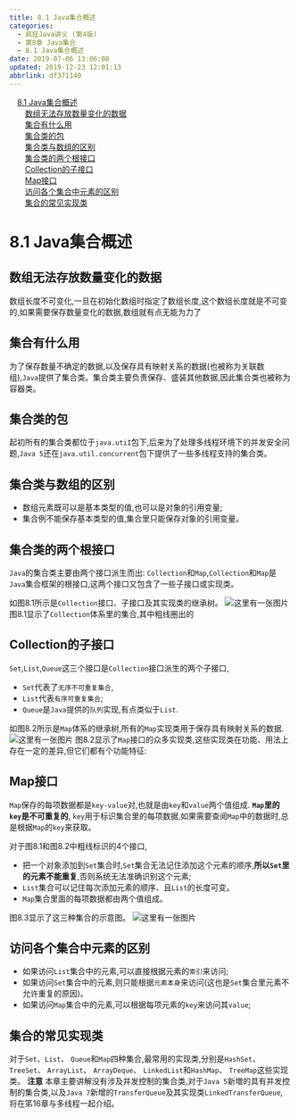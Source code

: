 ```yaml
---
title: 8.1 Java集合概述
categories: 
  - 疯狂Java讲义 (第4版)
  - 第8章 Java集合
  - 8.1 Java集合概述
date: 2019-07-06 13:06:08
updated: 2019-12-23 12:01:13
abbrlink: df371140
---
```

<div id='my_toc'><a href="/JavaReadingNotes/df371140/#8-1-Java集合概述" class="header_1">8.1 Java集合概述</a>&nbsp;<br><a href="/JavaReadingNotes/df371140/#数组无法存放数量变化的数据" class="header_2">数组无法存放数量变化的数据</a>&nbsp;<br><a href="/JavaReadingNotes/df371140/#集合有什么用" class="header_2">集合有什么用</a>&nbsp;<br><a href="/JavaReadingNotes/df371140/#集合类的包" class="header_2">集合类的包</a>&nbsp;<br><a href="/JavaReadingNotes/df371140/#集合类与数组的区别" class="header_2">集合类与数组的区别</a>&nbsp;<br><a href="/JavaReadingNotes/df371140/#集合类的两个根接口" class="header_2">集合类的两个根接口</a>&nbsp;<br><a href="/JavaReadingNotes/df371140/#Collection的子接口" class="header_2">Collection的子接口</a>&nbsp;<br><a href="/JavaReadingNotes/df371140/#Map接口" class="header_2">Map接口</a>&nbsp;<br><a href="/JavaReadingNotes/df371140/#访问各个集合中元素的区别" class="header_2">访问各个集合中元素的区别</a>&nbsp;<br><a href="/JavaReadingNotes/df371140/#集合的常见实现类" class="header_2">集合的常见实现类</a>&nbsp;<br></div>
<style>.header_1{margin-left: 1em;}.header_2{margin-left: 2em;}.header_3{margin-left: 3em;}.header_4{margin-left: 4em;}.header_5{margin-left: 5em;}.header_6{margin-left: 6em;}</style>
<!--more-->
<script>if (navigator.platform.search('arm')==-1){document.getElementById('my_toc').style.display = 'none';}var e,p = document.getElementsByTagName('p');while (p.length>0) {e = p[0];e.parentElement.removeChild(e);}</script>

<!--end-->
<!--SSTStart-->
# 8.1 Java集合概述 #
## 数组无法存放数量变化的数据 ##
数组长度不可变化,一旦在初始化数组时指定了数组长度,这个数组长度就是不可变的,如果需要保存数量变化的数据,数组就有点无能为力了
## 集合有什么用 ##
为了保存数量不确定的数据,以及保存具有映射关系的数据(也被称为关联数组),`Java`提供了集合类。集合类主要负责保存、盛装其他数据,因此集合类也被称为容器类。
## 集合类的包 ##
起初所有的集合类都位于`java.utiI`包下,后来为了处理多线程环境下的并发安全问题,`Java 5`还在`java.util.concurrent`包下提供了一些多线程支持的集合类。
## 集合类与数组的区别 ##
- 数组元素既可以是基本类型的值,也可以是对象的引用变量;
- 集合例不能保存基本类型的值,集合里只能保存对象的引用变量。

## 集合类的两个根接口 ##
`Java`的集合类主要由两个接口派生而出: `Collection`和`Map`,`Collection`和`Map`是`Java`集合框架的根接口,这两个接口又包含了一些子接口或实现类。
<!--SSTStop-->

如图8.1所示是`Collection`接口、子接口及其实现类的继承树。
![这里有一张图片](https://image-1257720033.cos.ap-shanghai.myqcloud.com/blog/readbooknote/fangkuangJavaJiangYi3/8/1.png)
图8.1显示了`Collection`体系里的集合,其中粗线圈出的
<!--SSTStart-->
## Collection的子接口 ##
`Set`,`List`,`Queue`这三个接口是`Collection`接口派生的两个子接口,
- `Set`代表了`无序不可重复集合`,
- `List`代表`有序可重复集合`;
- `Queue`是`Java`提供的`队列`实现,有点类似于`List`.

<!--SSTStop-->
如图8.2所示是`Map`体系的继承树,所有的`Map`实现类用于保存具有映射关系的数据.
![这里有一张图片](https://image-1257720033.cos.ap-shanghai.myqcloud.com/blog/readbooknote/fangkuangJavaJiangYi3/8/2.png)
图8.2显示了`Map`接口的众多实现类,这些实现类在功能、用法上存在一定的差异,但它们都有个功能特征:
<!--SSTStart-->
## Map接口 ##
`Map`保存的每项数据都是`key-value`对,也就是由`key`和`value`两个值组成.
**`Map`里的`key`是不可重复的**,
`key`用于标识集合里的每项数据,如果需要查阅`Map`中的数据时,总是根据`Map`的`key`来获取。
<!--SSTStop-->
对于图8.1和图8.2中粗线标识的4个接口,
<!--SSTStart-->
- 把一个对象添加到`Set`集合时,`Set`集合无法记住添加这个元素的顺序,**所以`Set`里的元素不能重复**,否则系统无法准确识别这个元素;
- `List`集合可以记住每次添加元素的顺序、且`List`的长度可变。
- `Map`集合里面的每项数据都由两个值组成。
<!--SSTStop-->

图8.3显示了这三种集合的示意图。
![这里有一张图片](https://image-1257720033.cos.ap-shanghai.myqcloud.com/blog/readbooknote/fangkuangJavaJiangYi3/8/3.png)

<!--SSTStart-->
## 访问各个集合中元素的区别 ##
- 如果访问`List`集合中的元素,可以直接根据元素的`索引`来访问;
- 如果访问`Set`集合中的元素,则只能根据`元素本身`来访问(这也是`Set`集合里元素不允许重复的原因)。
- 如果访问`Map`集合中的元素,可以根据每项元素的`key`来访问其`value`;

## 集合的常见实现类 ##
对于`Set`、`List`、 `Queue`和`Map`四种集合,最常用的实现类,分别是`HashSet`、 `TreeSet`、 `ArrayList`、 `ArrayDeque`、 `LinkedList`和`HashMap`、 `TreeMap`这些实现类。
**注意**
本章主要讲解没有涉及并发控制的集合类,对于`Java 5`新増的具有并发控制的集合类,以及`Java 7`新增的`TransferQueue`及其实现类`LinkedTransferQueue`,将在笫16章与多线程一起介绍。
<!--SSTStop-->

